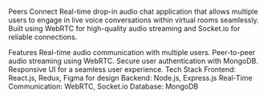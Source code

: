 Peers Connect
Real-time drop-in audio chat application that allows multiple users to engage in live voice conversations within virtual rooms seamlessly. Built using WebRTC for high-quality audio streaming and Socket.io for reliable connections.

Features
Real-time audio communication with multiple users.
Peer-to-peer audio streaming using WebRTC.
Secure user authentication with MongoDB.
Responsive UI for a seamless user experience.
Tech Stack
Frontend: React.js, Redux, Figma for design
Backend: Node.js, Express.js
Real-Time Communication: WebRTC, Socket.io
Database: MongoDB
